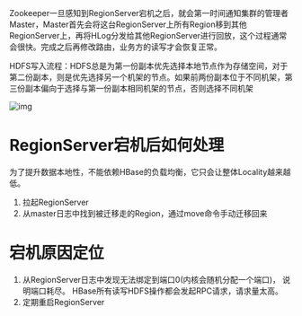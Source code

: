 Zookeeper一旦感知到RegionServer宕机之后，就会第一时间通知集群的管理者Master，Master首先会将这台RegionServer上所有Region移到其他RegionServer上，再将HLog分发给其他RegionServer进行回放，这个过程通常会很快。完成之后再修改路由，业务方的读写才会恢复正常。



HDFS写入流程：HDFS总是为第一份副本优先选择本地节点作为存储空间，对于第二份副本，则是优先选择另一个机架的节点。如果前两份副本位于不同机架，第三份副本偏向于选择与第一份副本相同机架的节点，否则选择不同机架

![img](https://piggo-picture.oss-cn-hangzhou.aliyuncs.com/clip_image001.png)

# RegionServer宕机后如何处理

为了提升数据本地性，不能依赖HBase的负载均衡，它只会让整体Locality越来越低。

1. 拉起RegionServer
2. 从master日志中找到被迁移走的Region，通过move命令手动迁移回来

# 宕机原因定位

1. 从RegionServer日志中发现无法绑定到端口0(内核会随机分配一个端口)， 说明端口耗尽。 HBase所有读写HDFS操作都会发起RPC请求，请求量太高。
2. 定期重启RegionServer



